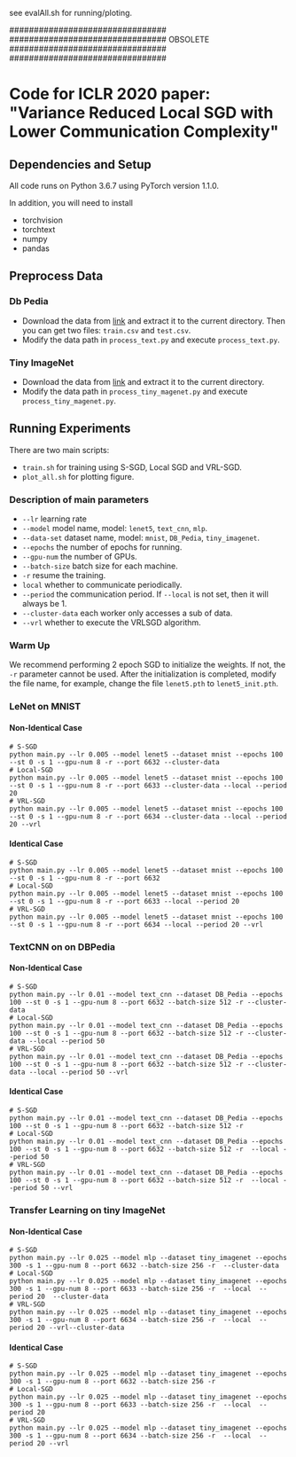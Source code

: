 see evalAll.sh for running/ploting.


















################################
################################
OBSOLETE
################################
################################


# Code for ICLR 2020 paper: "Variance Reduced Local SGD with Lower Communication Complexity"


## Dependencies and Setup

All code runs on Python 3.6.7 using PyTorch version 1.1.0.

In addition, you will need to install

- torchvision
- torchtext
- numpy
- pandas

## Preprocess Data

### Db Pedia

- Download the data from [link](https://drive.google.com/uc?export=download&id=0Bz8a_Dbh9QhbQ2Vic1kxMmZZQ1k) and extract it to the current directory. Then you can get two files: `train.csv` and `test.csv`.
- Modify the data path in `process_text.py` and execute `process_text.py`.

### Tiny ImageNet

- Download the data from [link](https://tiny-imagenet.herokuapp.com/) and extract it to the current directory. 
- Modify the data path in `process_tiny_magenet.py` and execute `process_tiny_magenet.py`.

## Running Experiments
There are two main scripts:
- `train.sh` for training using S-SGD, Local SGD and VRL-SGD.
- `plot_all.sh` for plotting figure.

### Description of main parameters
- `--lr` learning rate
- `--model` model name, model: `lenet5`, `text_cnn`, `mlp`.
- `--data-set` dataset name, model: `mnist`, `DB_Pedia`, `tiny_imagenet`.
- `--epochs` the number of epochs for running.
- `--gpu-num` the number of GPUs.
- `--batch-size` batch size for each machine.
- `-r` resume the training.
- `local` whether to communicate periodically.
- `--period` the communication period. If `--local` is not set, then it will always be 1.
- `--cluster-data`  each worker only accesses a sub of data.
- `--vrl` whether to execute the VRLSGD algorithm.

### Warm Up
We recommend performing 2 epoch SGD to initialize the weights. If not, the `-r` parameter cannot be used. After the initialization is completed, modify the file name, for example, change the file `lenet5.pth` to `lenet5_init.pth`.

### LeNet on MNIST

#### Non-Identical Case

``` 
# S-SGD
python main.py --lr 0.005 --model lenet5 --dataset mnist --epochs 100  --st 0 -s 1 --gpu-num 8 -r --port 6632 --cluster-data
# Local-SGD
python main.py --lr 0.005 --model lenet5 --dataset mnist --epochs 100  --st 0 -s 1 --gpu-num 8 -r --port 6633 --cluster-data --local --period 20
# VRL-SGD
python main.py --lr 0.005 --model lenet5 --dataset mnist --epochs 100  --st 0 -s 1 --gpu-num 8 -r --port 6634 --cluster-data --local --period 20 --vrl
```

#### Identical Case

``` 
# S-SGD
python main.py --lr 0.005 --model lenet5 --dataset mnist --epochs 100  --st 0 -s 1 --gpu-num 8 -r --port 6632
# Local-SGD
python main.py --lr 0.005 --model lenet5 --dataset mnist --epochs 100  --st 0 -s 1 --gpu-num 8 -r --port 6633 --local --period 20
# VRL-SGD
python main.py --lr 0.005 --model lenet5 --dataset mnist --epochs 100  --st 0 -s 1 --gpu-num 8 -r --port 6634 --local --period 20 --vrl
```

### TextCNN on on DBPedia

#### Non-Identical Case

``` 
# S-SGD
python main.py --lr 0.01 --model text_cnn --dataset DB_Pedia --epochs 100 --st 0 -s 1 --gpu-num 8 --port 6632 --batch-size 512 -r --cluster-data
# Local-SGD
python main.py --lr 0.01 --model text_cnn --dataset DB_Pedia --epochs 100 --st 0 -s 1 --gpu-num 8 --port 6632 --batch-size 512 -r --cluster-data --local --period 50
# VRL-SGD
python main.py --lr 0.01 --model text_cnn --dataset DB_Pedia --epochs 100 --st 0 -s 1 --gpu-num 8 --port 6632 --batch-size 512 -r --cluster-data --local --period 50 --vrl
```

#### Identical Case

``` 
# S-SGD
python main.py --lr 0.01 --model text_cnn --dataset DB_Pedia --epochs 100 --st 0 -s 1 --gpu-num 8 --port 6632 --batch-size 512 -r 
# Local-SGD
python main.py --lr 0.01 --model text_cnn --dataset DB_Pedia --epochs 100 --st 0 -s 1 --gpu-num 8 --port 6632 --batch-size 512 -r  --local --period 50
# VRL-SGD
python main.py --lr 0.01 --model text_cnn --dataset DB_Pedia --epochs 100 --st 0 -s 1 --gpu-num 8 --port 6632 --batch-size 512 -r  --local --period 50 --vrl
```

### Transfer Learning on tiny ImageNet

#### Non-Identical Case

``` 
# S-SGD
python main.py --lr 0.025 --model mlp --dataset tiny_imagenet --epochs 300 -s 1 --gpu-num 8 --port 6632 --batch-size 256 -r  --cluster-data 
# Local-SGD
python main.py --lr 0.025 --model mlp --dataset tiny_imagenet --epochs 300 -s 1 --gpu-num 8 --port 6633 --batch-size 256 -r  --local  --period 20  --cluster-data
# VRL-SGD
python main.py --lr 0.025 --model mlp --dataset tiny_imagenet --epochs 300 -s 1 --gpu-num 8 --port 6634 --batch-size 256 -r  --local  --period 20 --vrl--cluster-data
```

#### Identical Case

``` 
# S-SGD
python main.py --lr 0.025 --model mlp --dataset tiny_imagenet --epochs 300 -s 1 --gpu-num 8 --port 6632 --batch-size 256 -r 
# Local-SGD
python main.py --lr 0.025 --model mlp --dataset tiny_imagenet --epochs 300 -s 1 --gpu-num 8 --port 6633 --batch-size 256 -r  --local  --period 20  
# VRL-SGD
python main.py --lr 0.025 --model mlp --dataset tiny_imagenet --epochs 300 -s 1 --gpu-num 8 --port 6634 --batch-size 256 -r  --local  --period 20 --vrl
```
